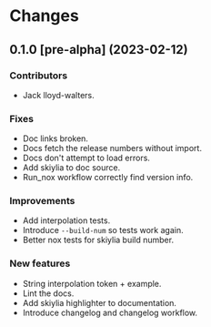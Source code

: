 # Changes

## 0.1.0 [pre-alpha] (2023-02-12)

### Contributors
 - Jack lloyd-walters.

### Fixes
 - Doc links broken.
 - Docs fetch the release numbers without import.
 - Docs don't attempt to load errors.
 - Add skiylia to doc source.
 - Run_nox workflow correctly find version info.

### Improvements
 - Add interpolation tests.
 - Introduce `--build-num` so tests work again.
 - Better nox tests for skiylia build number.

### New features
 - String interpolation token + example.
 - Lint the docs.
 - Add skiylia highlighter to documentation.
 - Introduce changelog and changelog workflow.

